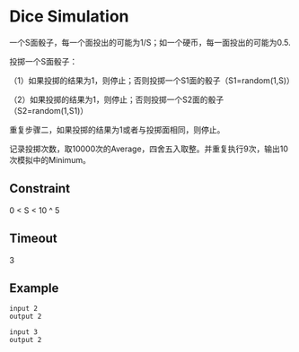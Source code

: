 # Dice Simulation

一个S面骰子，每一个面投出的可能为1/S；如一个硬币，每一面投出的可能为0.5.

投掷一个S面骰子：

（1）如果投掷的结果为1，则停止；否则投掷一个S1面的骰子（S1=random(1,S)）

（2）如果投掷的结果为1，则停止；否则投掷一个S2面的骰子（S2=random(1,S1)）

重复步骤二，如果投掷的结果为1或者与投掷面相同，则停止。

记录投掷次数，取10000次的Average，四舍五入取整。并重复执行9次，输出10次模拟中的Minimum。

## Constraint
  0 < S < 10 ^ 5

## Timeout
  3

## Example
    input 2
    output 2
    
    input 3
    output 2
